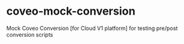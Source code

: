 # coveo-mock-conversion
Mock Coveo Conversion [for Cloud V1 platform] for testing pre/post conversion scripts
